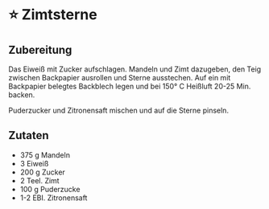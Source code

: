 # ⭐ Zimtsterne

## Zubereitung

Das Eiweiß mit Zucker aufschlagen. Mandeln und Zimt dazugeben, den Teig zwischen Backpapier ausrollen und Sterne ausstechen. Auf ein mit Backpapier belegtes Backblech legen und bei 150° C Heißluft 20-25 Min. backen.

Puderzucker und Zitronensaft mischen und auf die Sterne pinseln.

## Zutaten

- 375 g Mandeln
- 3 Eiweiß
- 200 g Zucker
- 2 Teel. Zimt
- 100 g Puderzucke
- 1-2 EBI. Zitronensaft
